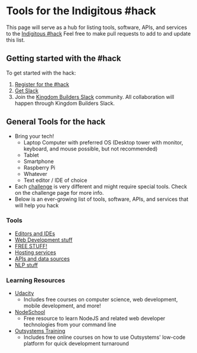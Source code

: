 # Tools for the Indigitous #hack

This page will serve as a hub for listing tools, software, APIs, and services to the [Indigitous #hack](https://indigitous.org/hack) Feel free to make pull requests to add to and update this list.

## Getting started with the #hack

To get started with the hack:

1. [Register for the #hack](https://indigitous.org/hack)
1. [Get Slack](https://slack.com/)
1. Join the [Kingdom Builders Slack](http://kingdombuilders.io/) community. All collaboration will happen through Kingdom Builders Slack. 


## General Tools for the hack

- Bring your tech!
  - Laptop Computer with preferred OS (Desktop tower with monitor, keyboard, and mouse possible, but not recommended)
  - Tablet
  - Smartphone
  - Raspberry Pi
  - Whatever
  - Text editor / IDE of choice
- Each [challenge](../challenges/README.md) is very different and might require special tools. Check on the challenge page for more info.
- Below is an ever-growing list of tools, software, APIs, and services that will help you hack

### Tools

 - [Editors and IDEs](editors.md)
 - [Web Development stuff](web-development.md)
 - [FREE STUFF!](free-stuff.md)
 - [Hosting services](hosting-services.md)
 - [APIs and data sources](APIs.md)
 - [NLP stuff](NLP.md)

### Learning Resources

  - [Udacity](https://www.udacity.com/pathfinder) 
    - Includes free courses on computer science, web development, mobile development, and more!
  - [NodeSchool](https://nodeschool.io)
    - Free resource to learn NodeJS and related web developer technologies from your command line
  - [Outsystems Training](https://www.outsystems.com/learn/)
    - Includes free online courses on how to use Outsystems' low-code platform for quick development turnaround

